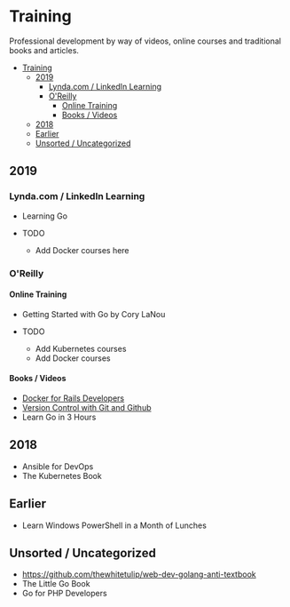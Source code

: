 # Training

Professional development by way of videos, online courses and traditional
books and articles.

- [Training](#Training)
  - [2019](#2019)
    - [Lynda.com / LinkedIn Learning](#Lyndacom--LinkedIn-Learning)
    - [O'Reilly](#OReilly)
      - [Online Training](#Online-Training)
      - [Books / Videos](#Books--Videos)
  - [2018](#2018)
  - [Earlier](#Earlier)
  - [Unsorted / Uncategorized](#Unsorted--Uncategorized)

## 2019

### Lynda.com / LinkedIn Learning

- Learning Go

- TODO
  - Add Docker courses here

### O'Reilly

#### Online Training

- Getting Started with Go by Cory LaNou

- TODO
  - Add Kubernetes courses
  - Add Docker courses

#### Books / Videos

- [Docker for Rails Developers](https://learning.oreilly.com/api/v1/dashboard/continue/9781680506730)
- [Version Control with Git and Github](https://learning.oreilly.com/videos/-/9781634625326/continue)
- Learn Go in 3 Hours

## 2018

- Ansible for DevOps
- The Kubernetes Book

## Earlier

- Learn Windows PowerShell in a Month of Lunches

## Unsorted / Uncategorized

- <https://github.com/thewhitetulip/web-dev-golang-anti-textbook>
- The Little Go Book
- Go for PHP Developers

